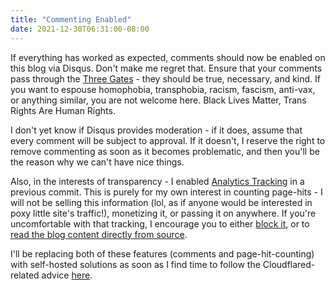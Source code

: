 ```yaml
---
title: "Commenting Enabled"
date: 2021-12-30T06:31:00-08:00
---
```

If everything has worked as expected, comments should now be enabled on this blog via Disqus. Don't make me regret that. Ensure that your comments pass through the [Three Gates](https://medium.com/zen-pills/the-3-gates-of-speech-305eaaa999c9) - they should be true, necessary, and kind. If you want to espouse homophobia, transphobia, racism, fascism, anti-vax, or anything similar, you are not welcome here. Black Lives Matter, Trans Rights Are Human Rights.

I don't yet know if Disqus provides moderation - if it does, assume that every comment will be subject to approval. If it doesn't, I reserve the right to remove commenting as soon as it becomes problematic, and then you'll be the reason why we can't have nice things.

Also, in the interests of transparency - I enabled [Analytics Tracking](https://github.com/scubbo/blogContent/commit/68fde7bd75bc88dda81487b3458588a812ff7e61) in a previous commit. This is purely for my own interest in counting page-hits - I will not be selling this information (lol, as if anyone would be interested in poxy little site's traffic!), monetizing it, or passing it on anywhere. If you're uncomfortable with that tracking, I encourage you to either [block it](https://geekthis.net/post/block-google-analytics/), or to [read the blog content directly from source](https://github.com/scubbo/blogContent/tree/main/blog/content/posts).

I'll be replacing both of these features (comments and page-hit-counting) with self-hosted solutions as soon as I find time to follow the Cloudflared-related advice [here](https://eevans.co/blog/garage/).